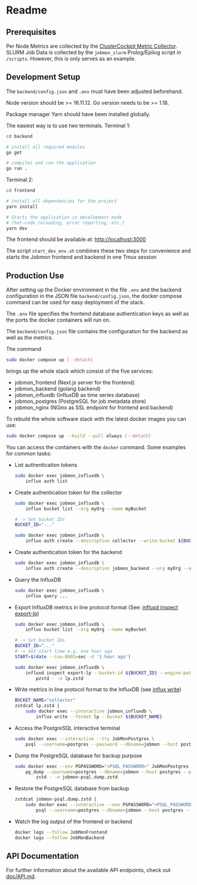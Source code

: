 # Readme

## Prerequisites

Per Node Metrics are collected by the [ClusterCockpit Metric Collector](https://github.com/ClusterCockpit/cc-metric-collector/).
SLURM Job Data is collected by the `jobmon_slurm` Prolog/Epilog script in `/scripts`. However, this is only serves as an example.

## Development Setup

The `backend/config.json` and `.env` must have been adjusted beforehand.

Node version should be >= 16.11.12.
Go version needs to be >= 1.18.

Package manager Yarn should have been installed globally.

The easiest way is to use two terminals.
Terminal 1:

```bash
cd backend

# install all required modules
go get

# compiles and run the application
go run .
```

Terminal 2:

```bash
cd frontend

# install all dependencies for the project
yarn install

# Starts the application in development mode
# (hot-code reloading, error reporting, etc.)
yarn dev
```

The frontend should be available at: <http://localhost:3000>

The script `start_dev_env.sh` combines these two steps for convenience and starts the Jobmon frontend and backend in one Tmux session

## Production Use

After setting up the Docker environment in the file `.env` and the backend configuration in the JSON file `backend/config.json`, the docker compose command can be used for easy deployment of the stack.

The `.env` file specifies the frontend database authentication keys as well as the ports the docker containers will run on.

The `backend/config.json` file contains the configuration for the backend as well as the metrics.

The command

```bash
sudo docker compose up [--detach]
```

brings up the whole stack which consist of the five services:

* jobmon_frontend (Next.js server for the frontend)
* jobmon_backend (golang backend)
* jobmon_influxdb (InfluxDB as time series database)
* jobmon_postgres (PostgreSQL for job metadata store)
* jobmon_nginx (NGinx as SSL endpoint for frontend and backend)

To rebuild the whole software stack with the latest docker images you can use:

```bash
sudo docker compose up --build --pull always [--detach]
```

You can access the containers with the `docker` command.
Some examples for common tasks:

* List authentication tokens

  ```bash
  sudo docker exec jobmon_influxdb \
      influx auth list
  ```

* Create authentication token for the collector

  ```bash
  sudo docker exec jobmon_influxdb \
      influx bucket list --org myOrg --name myBucket

  # -> Set bucket IDs
  BUCKET_ID="..."

  sudo docker exec jobmon_influxdb \
      influx auth create --description collector --write-bucket ${BUCKET_ID} 
  ```

* Create authentication token for the backend

  ```bash
  sudo docker exec jobmon_influxdb \
      influx auth create --description jobmon_backend --org myOrg --all-access
  ```

* Query the InfluxDB

  ```bash
  sudo docker exec jobmon_influxdb \
      influx query ...
  ```

* Export InfluxDB metrics in line protocol format
  (See: [influxd inspect export-lp](https://docs.influxdata.com/influxdb/v2.6/reference/cli/influxd/inspect/export-lp/))

  ```bash
  sudo docker exec jobmon_influxdb \
      influx bucket list --org myOrg --name myBucket

  # -> Set bucket IDs
  BUCKET_ID="..."
  # -> Set start time e.g. one hour ago
  START=$(date --iso-8601=sec -d '1 hour ago')

  sudo docker exec jobmon_influxdb \
      influxd inspect export-lp --bucket-id ${BUCKET_ID} --engine-path /var/lib/influxdb2/engine/ --output-path - --start "${START}" |
          pzstd - -o lp.zstd
  ```

* Write metrics in line protocol format to the InfluxDB
  (see [influx write]( https://docs.influxdata.com/influxdb/v2.6/reference/cli/influx/write/))

  ```bash
  BUCKET_NAME="collector"
  zstdcat lp.zstd |
      sudo docker exec --interactive jobmon_influxdb \
          influx write --format lp --bucket ${BUCKET_NAME}
  ```

* Access the PostgreSQL interactive terminal

  ```bash
  sudo docker exec --interactive --tty JobMonPostgres \
      psql --username=postgres --password --dbname=jobmon --host postgres --port 5432
  ```

* Dump the PostgreSQL database for backup purpose

  ```bash
  sudo docker exec --env PGPASSWORD="<PSQL_PASSWORD>" JobMonPostgres \
      pg_dump --username=postgres --dbname=jobmon --host postgres --port 5432 | \
          zstd - -o jobmon-psql.dump.zstd
  ```

* Restore the PostgreSQL database from backup

  ```bash
  zstdcat jobmon-psql.dump.zstd |
      sudo docker exec --interactive --env PGPASSWORD="<PSQL_PASSWORD>" JobMonPostgres \
          psql --username=postgres --dbname=jobmon --host postgres --port 5432
  ```

* Watch the log output of the frontend or backend

  ```bash
  docker logs --follow JobMonFrontend
  docker logs --follow JobMonBackend
  ```

## API Documentation

For further information about the available API endpoints, check out [doc/API.md](doc/API.md).
